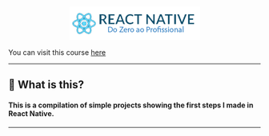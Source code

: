 <p align="center">
  <img src="./READMEfiles/topImage.png">
</p>

<text style="text-align:center;">
You can visit this course <a href="https://b7web.com.br/react-native/?gclid=CjwKCAjwkun1BRAIEiwA2mJRWZKmEErkiXXlkpQTQZ7WsYRNZI3hPma2ya4ir-bcvbJfw-NOW4hLJBoC3QsQAvD_BwE&ref=L8493008W&hsrc=YWR3MDM%3D">here</a>
</text>


---

  ## 💾 **What is this?** 
  #### This is a compilation of simple projects showing the first steps I made in React Native.

---

  





